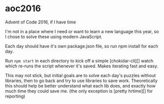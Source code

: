 # aoc2016
Advent of Code 2016, if I have time

I'm not in a place where I need or want to learn a new language this year, so I chose to solve these using modern JavaScript. 

Each day should have it's own package.json file, so run npm install for each day. 

Run `npm start` in each directory to kick off a simple [chokidar-cli][] watch which re-runs the script whenever it's saved. Makes iterating fast and easy.

This may not stick, but initial goals are to solve each day's puzzles without libraries, then to go back and try to use libraries to save work. Theoretically this should help be better understand what each lib does, and exactly how much time they could save me. (the only exception is [pretty hrtime][] for reporting)

[chokdar-cli]: https://github.com/kimmobrunfeldt/chokidar-cli
[pretty-hrtime]: https://www.npmjs.com/package/pretty-hrtime